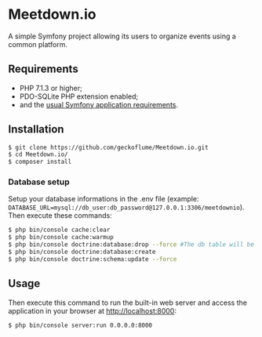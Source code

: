 # Meetdown&#46;io
A simple Symfony project allowing its users to organize events using a common platform.

## Requirements

  * PHP 7.1.3 or higher;
  * PDO-SQLite PHP extension enabled;
  * and the [usual Symfony application requirements][1].


## Installation

```bash
$ git clone https://github.com/geckoflume/Meetdown.io.git
$ cd Meetdown.io/
$ composer install
```
### Database setup
Setup your database informations in the .env file (example:  `DATABASE_URL=mysql://db_user:db_password@127.0.0.1:3306/meetdownio`).
Then execute these commands:
```bash
$ php bin/console cache:clear
$ php bin/console cache:warmup
$ php bin/console doctrine:database:drop --force #The db table will be wiped!
$ php bin/console doctrine:database:create
$ php bin/console doctrine:schema:update --force
```

## Usage

Then execute this command to run the built-in web server and access the application in your browser at <http://localhost:8000>:

```bash
$ php bin/console server:run 0.0.0.0:8000
```

[1]: https://symfony.com/doc/current/reference/requirements.html
